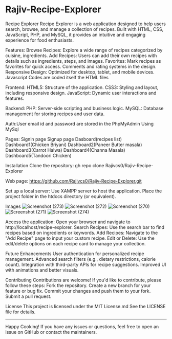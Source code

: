 # Rajiv-Recipe-Explorer
Recipe Explorer
Recipe Explorer is a web application designed to help users search, browse, and manage a collection of recipes. Built with HTML, CSS, JavaScript, PHP, and MySQL, it provides an intuitive and engaging experience for food enthusiasts.


Features:
Browse Recipes: Explore a wide range of recipes categorized by cuisine, ingredients.
Add Recipes: Users can add their own recipes with details such as ingredients, steps, and images.
Favorites: Mark recipes as favorites for quick access.
Comments and rating systems in the design.
Responsive Design: Optimized for desktop, tablet, and mobile devices.
Javascript Codes are coded itself the HTML files


Frontend:
HTML5: Structure of the application.
CSS3: Styling and layout, including responsive design.
JavaScript: Dynamic user interactions and features.


Backend:
PHP: Server-side scripting and business logic.
MySQL: Database management for storing recipes and user data.

Auth:User email id and password are stored in the PhpMyAdmin Using MySql

Pages:
Signin page
Signup page
Dasboard(recipes list)
Dashboard1(Chicken Briyani)
Dashboard2(Paneer Butter masala)
Dashboard3(Carrot Halwa)
Dashboard4(Channa Masala)
Dashboard5(Tandoori Chicken)


Installation
Clone the repository:
gh repo clone Rajivcs0/Rajiv-Recipe-Explorer

Web page:
https://github.com/Rajivcs0/Rajiv-Recipe-Explorer.git

<?php
$db_host = 'localhost';
$db_user = 'root';
$db_password = 'yourpassword';
$db_name = 'recipe_explorer';
?>

Set up a local server:
Use XAMPP server to host the application.
Place the project folder in the htdocs directory (or equivalent).

Images
![Screenshot (273)](https://github.com/user-attachments/assets/c93104d5-fcef-4f52-b26e-acb7bcbd4ea3)
![Screenshot (272)](https://github.com/user-attachments/assets/1d4925e0-bf8d-4b08-a9ff-f5808c0f251b)
![Screenshot (270)](https://github.com/user-attachments/assets/30d10a27-ad32-40dc-802b-79955269c60e)
![Screenshot (271)](https://github.com/user-attachments/assets/636c5744-e61e-4efe-91ab-1be4264c5eb4)
![Screenshot (274)](https://github.com/user-attachments/assets/0eb784b8-7176-4957-a57d-c7c7123bfd83)

Access the application:
Open your browser and navigate to http://localhost/recipe-explorer.
Search Recipes: Use the search bar to find recipes based on ingredients or keywords.
Add Recipes: Navigate to the "Add Recipe" page to input your custom recipe.
Edit or Delete: Use the edit/delete options on each recipe card to manage your collection.

Future Enhancements
User authentication for personalized recipe management.
Advanced search filters (e.g., dietary restrictions, calorie count).
Integration with third-party APIs for recipe suggestions.
Improved UI with animations and better visuals.

 Contributing
Contributions are welcome! If you'd like to contribute, please follow these steps:
Fork the repository.
Create a new branch for your feature or bug fix.
Commit your changes and push them to your fork.
Submit a pull request.


License
This project is licensed under the MIT License.md See the LICENSE file for details.
________________________________________
Happy Cooking! If you have any issues or questions, feel free to open an issue on GitHub or contact the maintainers.


